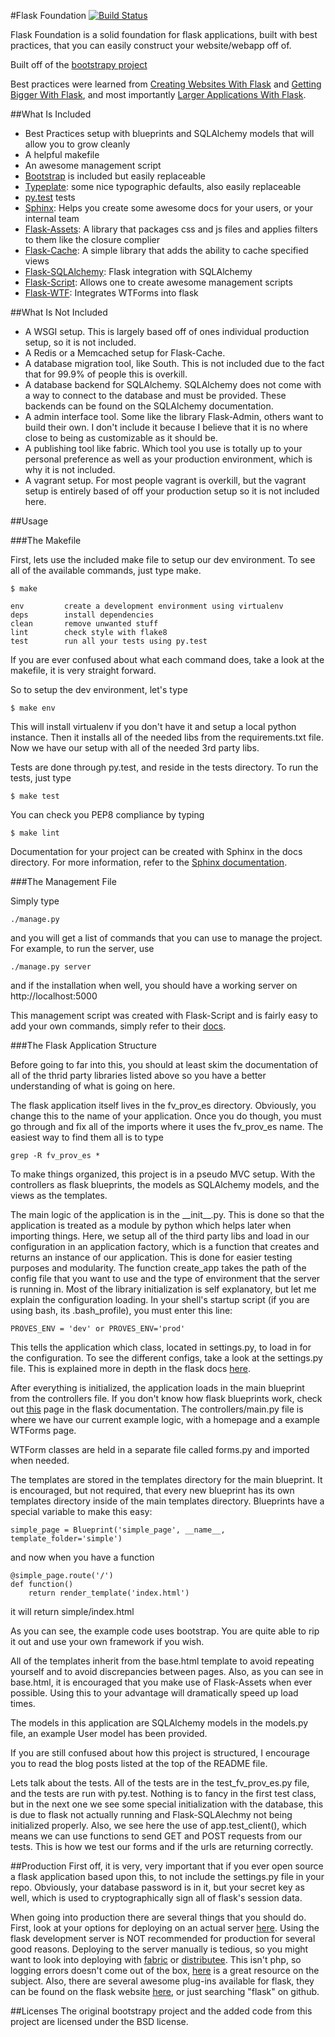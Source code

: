 #Flask Foundation
[![Build Status](https://travis-ci.org/JackStouffer/Flask-Foundation.png)](https://travis-ci.org/JackStouffer/Flask-Foundation)

Flask Foundation is a solid foundation for flask applications, built with best practices, that you can easily construct your website/webapp off of.

Built off of the [bootstrapy project](https://github.com/kirang89/bootstrapy)

Best practices were learned from [Creating Websites With Flask](http://maximebf.com/blog/2012/10/building-websites-in-python-with-flask/) and [Getting Bigger With Flask](http://maximebf.com/blog/2012/11/getting-bigger-with-flask/), and most importantly [Larger Applications With Flask](http://flask.pocoo.org/docs/patterns/packages/).

##What Is Included

* Best Practices setup with blueprints and SQLAlchemy models that will allow you to grow cleanly
* A helpful makefile
* An awesome management script
* [Bootstrap](http://getbootstrap.com/) is included but easily replaceable
* [Typeplate](http://typeplate.com/): some nice typographic defaults, also easily replaceable
* [py.test](http://pytest.org/latest/) tests
* [Sphinx](http://sphinx-doc.org/): Helps you create some awesome docs for your users, or your internal team
* [Flask-Assets](http://flask-assets.readthedocs.org/en/latest/): A library that packages css and js files and applies filters to them like the closure complier
* [Flask-Cache](http://pythonhosted.org/Flask-Cache/): A simple library that adds the ability to cache specified views
* [Flask-SQLAlchemy](http://pythonhosted.org/Flask-SQLAlchemy/): Flask integration with SQLAlchemy
* [Flask-Script](http://flask-script.readthedocs.org/en/latest/): Allows one to create awesome management scripts
* [Flask-WTF](https://flask-wtf.readthedocs.org/en/latest/index.html): Integrates WTForms into flask

##What Is Not Included

* A WSGI setup. This is largely based off of ones individual production setup, so it is not included.
* A Redis or a Memcached setup for Flask-Cache.
* A database migration tool, like South. This is not included due to the fact that for 99.9% of people this is overkill.
* A database backend for SQLAlchemy. SQLAlchemy does not come with a way to connect to the database and must be provided. These backends can be found on the SQLAlchemy documentation.
* A admin interface tool. Some like the library Flask-Admin, others want to build their own. I don't include it because I believe that it is no where close to being as customizable as it should be.
* A publishing tool like fabric. Which tool you use is totally up to your personal preference as well as your production environment, which is why it is not included.
* A vagrant setup. For most people vagrant is overkill, but the vagrant setup is entirely based of off your production setup so it is not included here.

##Usage

###The Makefile

First, lets use the included make file to setup our dev environment. To see all of the available commands, just type make.

    $ make

    env         create a development environment using virtualenv
    deps        install dependencies
    clean       remove unwanted stuff
    lint        check style with flake8
    test        run all your tests using py.test

If you are ever confused about what each command does, take a look at the makefile, it is very straight forward.

So to setup the dev environment, let's type 

    $ make env

This will install virtualenv if you don't have it and setup a local python instance. Then it installs all of the needed libs from the requirements.txt file. Now we have our setup with all of the needed 3rd party libs.

Tests are done through py.test, and reside in the tests directory. To run the tests, just type 

    $ make test

You can check you PEP8 compliance by typing 

    $ make lint

Documentation for your project can be created with Sphinx in the docs directory. For more information, refer to the [Sphinx documentation](http://sphinx-doc.org/).

###The Management File

Simply type

    ./manage.py

and you will get a list of commands that you can use to manage the project. For example, to run the server, use 

    ./manage.py server 

and if the installation when well, you should have a working server on http://localhost:5000

This management script was created with Flask-Script and is fairly easy to add your own commands, simply refer to their [docs](http://flask-script.readthedocs.org/en/latest/).

###The Flask Application Structure

Before going to far into this, you should at least skim the documentation of all of the thrid party libraries listed above so you have a better understanding of what is going on here.

The flask application itself lives in the fv_prov_es directory. Obviously, you change this to the name of your application. Once you do though, you must go through and fix all of the imports where it uses the fv_prov_es name. The easiest way to find them all is to type

    grep -R fv_prov_es *

To make things organized, this project is in a pseudo MVC setup. With the controllers as flask blueprints, the models as SQLAlchemy models, and the views as the templates.

The main logic of the application is in the \_\_init\_\_.py. This is done so that the application is treated as a module by python which helps later when importing things. Here, we setup all of the third party libs and load in our configuration in an application factory, which is a function that creates and returns an instance of our application. This is done for easier testing purposes and modularity. The function create\_app takes the path of the config file that you want to use and the type of environment that the server is running in. Most of the library initialization is self explanatory, but let me explain the configuration loading. In your shell's startup script (if you are using bash, its .bash_profile), you must enter this line:

    PROVES_ENV = 'dev' or PROVES_ENV='prod'

This tells the application which class, located in settings.py, to load in for the configuration. To see the different configs, take a look at the settings.py file. This is explained more in depth in the flask docs [here](http://flask.pocoo.org/docs/config/#development-production).

After everything is initialized, the application loads in the main blueprint from the controllers file. If you don't know how flask blueprints work, check out [this](http://flask.pocoo.org/docs/blueprints/) page in the flask documentation. The controllers/main.py file is where we have our current example logic, with a homepage and a example WTForms page. 

WTForm classes are held in a separate file called forms.py and imported when needed.

The templates are stored in the templates directory for the main blueprint. It is encouraged, but not required, that every new blueprint has its own templates directory inside of the main templates directory. Blueprints have a special variable to make this easy:

    simple_page = Blueprint('simple_page', __name__, template_folder='simple')

and now when you have a function 

    @simple_page.route('/')
    def function()
        return render_template('index.html')

it will return simple/index.html

As you can see, the example code uses bootstrap. You are quite able to rip it out and use your own framework if you wish. 

All of the templates inherit from the base.html template to avoid repeating yourself and to avoid discrepancies between pages. Also, as you can see in base.html, it is encouraged that you make use of Flask-Assets when ever possible. Using this to your advantage will dramatically speed up load times.

The models in this application are SQLAlchemy models in the models.py file, an example User model has been provided.

If you are still confused about how this project is structured, I encourage you to read the blog posts listed at the top of the README file.

Lets talk about the tests. All of the tests are in the test_fv_prov_es.py file, and the tests are run with py.test. Nothing is to fancy in the first test class, but in the next one we see some special initialization with the database, this is due to flask not actually running and Flask-SQLAlechmy not being initialized properly. Also, we see here the use of app.test\_client(), which means we can use functions to send GET and POST requests from our tests. This is how we test our forms and if the urls are returning correctly.

##Production
First off, it is very, very important that if you ever open source a flask application based upon this, to not include the settings.py file in your repo. Obviously, your database password is in it, but your secret key as well, which is used to cryptographically sign all of flask's session data.

When going into production there are several things that you should do. First, look at your options for deploying on an actual server [here](http://flask.pocoo.org/docs/deploying/). Using the flask development server is NOT recommended for production for several good reasons. Deploying to the server manually is tedious, so you might want to look into deploying with [fabric](http://flask.pocoo.org/docs/patterns/fabric/) or [distributee](http://flask.pocoo.org/docs/patterns/distribute/#distribute-deployment). This isn't php, so logging errors doesn't come out of the box, [here](http://flask.pocoo.org/docs/errorhandling/) is a great resource on the subject. Also, there are several awesome plug-ins available for flask, they can be found on the flask website [here](http://flask.pocoo.org/extensions/), or just searching "flask" on github.

##Licenses
The original bootstrapy project and the added code from this project are licensed under the BSD license.
